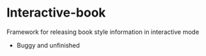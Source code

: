 # Interactive-book
Framework for releasing book style information in interactive mode

* Buggy and unfinished
